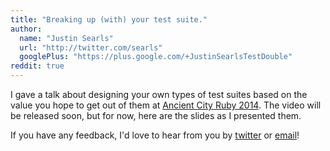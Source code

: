 ```yaml
---
title: "Breaking up (with) your test suite."
author:
  name: "Justin Searls"
  url: "http://twitter.com/searls"
  googlePlus: "https://plus.google.com/+JustinSearlsTestDouble"
reddit: true
---
```


I gave a talk about designing your own types of test suites based on the value you hope to get out of them at [Ancient City Ruby 2014](http://ancientcityruby.com). The video will be released soon, but for now, here are the slides as I presented them.

<script async class="speakerdeck-embed" data-id="372e82c09d7501316e28625017dd54d3" data-ratio="1.33333333333333" src="//speakerdeck.com/assets/embed.js"></script>

If you have any feedback, I'd love to hear from you by [twitter](https://twitter.com/searls) or [email](mailto:justin@testdouble.com)!
